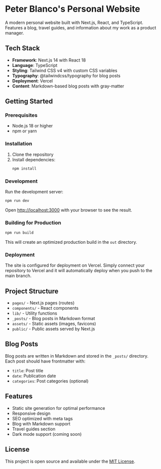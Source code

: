# Peter Blanco's Personal Website

A modern personal website built with Next.js, React, and TypeScript. Features a blog, travel guides, and information about my work as a product manager.

## Tech Stack

- **Framework**: Next.js 14 with React 18
- **Language**: TypeScript
- **Styling**: Tailwind CSS v4 with custom CSS variables
- **Typography**: @tailwindcss/typography for blog posts
- **Deployment**: Vercel
- **Content**: Markdown-based blog posts with gray-matter

## Getting Started

### Prerequisites

- Node.js 18 or higher
- npm or yarn

### Installation

1. Clone the repository
2. Install dependencies:
   ```bash
   npm install
   ```

### Development

Run the development server:

```bash
npm run dev
```

Open [http://localhost:3000](http://localhost:3000) with your browser to see the result.

### Building for Production

```bash
npm run build
```

This will create an optimized production build in the `out` directory.

### Deployment

The site is configured for deployment on Vercel. Simply connect your repository to Vercel and it will automatically deploy when you push to the main branch.

## Project Structure

- `pages/` - Next.js pages (routes)
- `components/` - React components
- `lib/` - Utility functions
- `_posts/` - Blog posts in Markdown format
- `assets/` - Static assets (images, favicons)
- `public/` - Public assets served by Next.js

## Blog Posts

Blog posts are written in Markdown and stored in the `_posts/` directory. Each post should have frontmatter with:

- `title`: Post title
- `date`: Publication date
- `categories`: Post categories (optional)

## Features

- Static site generation for optimal performance
- Responsive design
- SEO optimized with meta tags
- Blog with Markdown support
- Travel guides section
- Dark mode support (coming soon)

## License

This project is open source and available under the [MIT License](LICENSE).

